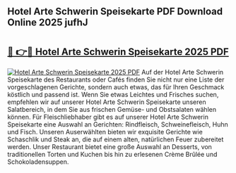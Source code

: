 ## Hotel Arte Schwerin Speisekarte PDF Download Online 2025 jufhJ

# <h2><a href="http://gcdksow.nevu.top/?p=Hotel+Arte+Schwerin+Speisekarte">🔗 👉🔴 Hotel Arte Schwerin Speisekarte 2025 PDF</a></h2>

[![Hotel Arte Schwerin Speisekarte 2025 PDF](https://i.imgur.com/dBaPXMq.png)](http://gcdksow.nevu.top/?p=Hotel+Arte+Schwerin+Speisekarte)
Auf der Hotel Arte Schwerin Speisekarte des Restaurants oder Cafés finden Sie nicht nur eine Liste der vorgeschlagenen Gerichte, sondern auch etwas, das für Ihren Geschmack köstlich und passend ist. Wenn Sie etwas Leichtes und Frisches suchen, empfehlen wir auf unserer Hotel Arte Schwerin Speisekarte unseren Salatbereich, in dem Sie aus frischen Gemüse- und Obstsalaten wählen können. Für Fleischliebhaber gibt es auf unserer Hotel Arte Schwerin Speisekarte eine Auswahl an Gerichten: Rindfleisch, Schweinefleisch, Huhn und Fisch. Unseren Auserwählten bieten wir exquisite Gerichte wie Schaschlik und Steak an, die auf einem alten, natürlichen Feuer zubereitet werden. Unser Restaurant bietet eine große Auswahl an Desserts, von traditionellen Torten und Kuchen bis hin zu erlesenen Crème Brûlée und Schokoladensuppen.
